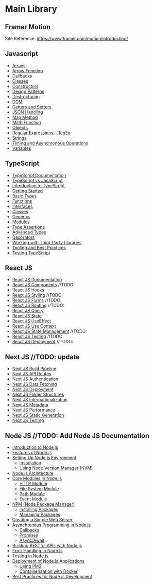 # Main Library

## Framer Motion

Site Reference: <https://www.framer.com/motion/introduction/>

## Javascript

- [Arrays](JavaScript/Arrays.md)
- [Arrow Function](<JavaScript/Arrow Function.md>)
- [Callbacks](JavaScript/Callbacks.md)
- [Classes](JavaScript/Classes.md)
- [Constructors](JavaScript/Constructors.md)
- [Design Patterns](<JavaScript/Design Patterns.md>)
- [Destructuring](JavaScript/Destructuring.md)
- [DOM](JavaScript/DOM.md)
- [Getters and Setters](<JavaScript/Getters and Setters.md>)
- [JSON Handling](<JavaScript/JSON Handling.md>)
- [Map Method](<JavaScript/Map Method.md>)
- [Math Function](<JavaScript/Math Function.md>)
- [Objects](JavaScript/Objects.md)
- [Regular Expressions - RegEx](<JavaScript/Regular Expressions - RegEx.md>)
- [Strings](JavaScript/Strings.md)
- [Timing and Asynchronous Operations](<JavaScript/Timing and Asynchronous Operations.md>)
- [Variables](JavaScript/Variables.md)

## TypeScript

- [TypeScript Documentation](<TypeScript/TypeScript Documentation.md>)
- [TypeScript vs JacaScript](<TypeScript/TypeScript vs JacaScript.md>)
- [Introduction to TypeScript](TypeScript/TypeScript-Documentation.md/#introduction-to-typescript)
- [Getting Started](TypeScript/TypeScript-Documentation.md/#getting-started)
- [Basic Types](Typescript/TypeScript-Documentation.md/#basic-types)
- [Functions](Typescript/TypeScript-Documentation.md/#functions)
- [Interfaces](Typescript/TypeScript-Documentation.md/#interfaces)
- [Classes](Typescript/TypeScript-Documentation.md/#classes)
- [Generics](Typescript/TypeScript-Documentation.md/#generics)
- [Modules](Typescript/TypeScript-Documentation.md/#modules)
- [Type Assertions](Typescript/TypeScript-Documentation.md/#type-assertions)
- [Advanced Types](Typescript/TypeScript-Documentation.md/#advanced-types)
- [Decorators](Typescript/TypeScript-Documentation.md/#decorators)
- [Working with Third-Party Libraries](Typescript/TypeScript-Documentation.md/#working-with-third-party-libraries)
- [Tooling and Best Practices](Typescript/TypeScript-Documentation.md/#tooling-and-best-practices)
- [Testing TypeScript](Typescript/TypeScript-Documentation.md/#testing-typescript)

## React JS

- [React JS Documentation](ReactJS/ReactJS-Documentation.md)
- [React JS Components](ReactJS/ReactJS-Components.md) //TODO: 
- [React JS Hooks](ReactJS/ReactJS-Hooks.md)
- [React JS Styling](ReactJS/ReactJS-Styling.md) //TODO: 
- [React JS Forms](ReactJS/ReactJS-Forms.md) //TODO: 
- [React JS Routing](ReactJS/ReactJS-Routing.md) //TODO: 
- [React JS Query](ReactJS/ReactJS-Query.md)
- [React JS State](ReactJS/ReactJS-useState.md)
- [React JS UseEffect](ReactJS/ReactJS-useEffect.md)
- [React JS Use Context](ReactJS/ReactJS-useContext.md)
- [React JS State Management](ReactJS/ReactJS-State-Management.md) //TODO: 
- [React JS Testing](ReactJS/ReactJS-Testing.md) //TODO: 
- [React JS Deployment](ReactJS/ReactJS-Deployment.md) //TODO: 

## Next JS //TODO: update

- [Next JS Build Pipeline](NextJS/BuildPipeline.md)
- [Next JS API Routes](NextJS/APIRoutes.md)
- [Next JS Authentication](NextJS/Authentication.md)
- [Next JS Data Fetching](NextJS/DataFetching.md)
- [Next JS Deployment](NextJS/Deployment.md)
- [Next JS Folder Structures](NextJS/FolderStructures.md)
- [Next JS Internationalization](NextJS/Internationalization.md)
- [Next JS Metadata](NextJS/Metadata.md)
- [Next JS Performance](NextJS/Performance.md)
- [Next JS Static Generation](NextJS/StaticGeneration.md)
- [Next JS Testing](NextJS/Testing.md)

## Node JS //TODO: Add Node JS Documentation
- [Introduction to Node.js](#introduction-to-nodejs)
- [Features of Node.js](#features-of-nodejs)
- [Setting Up Node.js Environment](#setting-up-nodejs-environment)
    - [Installation](#installation)
    - [Using Node Version Manager (NVM)](#using-node-version-manager-nvm)
- [Node.js Architecture](#nodejs-architecture)
- [Core Modules in Node.js](#core-modules-in-nodejs)
    - [HTTP Module](#http-module)
    - [File System Module](#file-system-module)
    - [Path Module](#path-module)
    - [Event Module](#event-module)
- [NPM (Node Package Manager)](#npm-node-package-manager)
    - [Installing Packages](#installing-packages)
    - [Managing Packages](#managing-packages)
- [Creating a Simple Web Server](#creating-a-simple-web-server)
- [Asynchronous Programming in Node.js](#asynchronous-programming-in-nodejs)
    - [Callbacks](#callbacks)
    - [Promises](#promises)
    - [Async/Await](#asyncawait)
- [Building RESTful APIs with Node.js](#building-restful-apis-with-nodejs)
- [Error Handling in Node.js](#error-handling-in-nodejs)
- [Testing in Node.js](#testing-in-nodejs)
- [Deployment of Node.js Applications](#deployment-of-nodejs-applications)
    - [Using PM2](#using-pm2)
    - [Containerization with Docker](#containerization-with-docker)
- [Best Practices for Node.js Development](#best-practices-for-nodejs-development)
